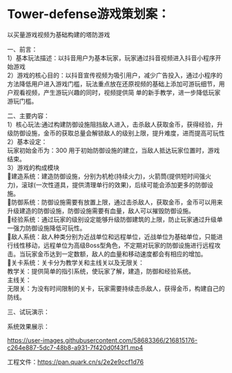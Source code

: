 # Tower-defense游戏策划案：

以买量游戏视频为基础构建的塔防游戏

一、前言：<br>
 1）基本玩法描述：以抖音用户为基本玩家，玩家通过抖音视频进入抖音小程序开始游戏<br>
 2）游戏的核心目的：以抖音宣传视频为吸引用户，减少广告投入，通过小程序的方法降低用户进入游戏门槛，玩法重点放在还原视频的基础上添加可游玩细节，用户观看视频，产生游玩兴趣的同时，视频提供简 单的新手教学，进一步降低玩家游玩门槛。<br>

二、主要内容：<br>
 1）核心玩法:通过构建防御设施阻挡敌人进入，击杀敌人获取金币，获得经验，升级防御设施，金币的获取总量会解锁敌人的级别上限，提升难度，进而提高可玩性<br>
 2）基本设定：<br>
玩家初始金币为：300 用于初始防御设施的建立，当敌人抵达玩家位置时，游戏结束。<br>
 3）游戏的构成模块<br>
    建造系统：建造防御设施，分别为机枪(持续火力)，火箭筒(提供短时间强火力)，滚球(一次性道具，提供清理单行的效果)，后续可能会添加更多的防御设施。<br>
    防御系统：防御设施需要有放置上限，通过击杀敌人，获取金币，金币可以用来升级建造的防御设施，防御设施需要有血量，敌人可以摧毁防御设施。<br>
    经验系统：通过玩家的级别设定能够升级防御建筑的上限，防止玩家通过升级单一强力防御设施降低可玩性。<br>
    敌人系统：敌人种类分别为近战单位和远程单位，近战单位为基础单位，只能进行线性移动，远程单位为高级Boss型角色，不定期对玩家的防御设施进行远程攻击。当玩家金币达到一定数额，敌人的血量和移动速度都会有相应的增加。<br>
    关卡系统：关卡分为教学关和主线关以及无限关：<br>
    教学关：提供简单的指引系统，使玩家了解，建造，防御和经验系统。<br>
    主线关：<br>
    无限关：为没有时间限制的关卡，玩家需要持续击杀敌人，获得金币，构建自己的防线。<br>
    
三、试玩演示：<br>

系统效果展示：<br>

https://user-images.githubusercontent.com/58683366/216815176-c264e887-5dc7-48b8-a931-7f420d0f43f1.mp4


工程文件：https://pan.quark.cn/s/2e2e9ccf1d76
